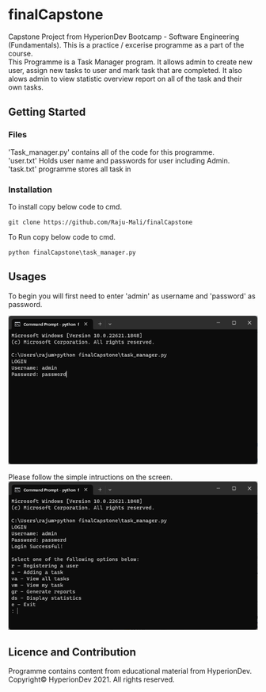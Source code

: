 # finalCapstone
Capstone Project from HyperionDev Bootcamp - Software Engineering (Fundamentals).
This is a practice / excerise programme as a part of the course.  
This Programme is a Task Manager program. 
It allows admin to create new user, assign new tasks to user and mark task that are completed. 
It also alows admin to view statistic overview report on all of the task and their own tasks.

## Getting Started

### Files
'Task_manager.py' contains all of the code for this programme.  
'user.txt' Holds user name and passwords for user including Admin.  
'task.txt' programme stores all task in 

### Installation
To install copy below code to cmd.  
```
git clone https://github.com/Raju-Mali/finalCapstone
```

To Run copy below code to cmd.  
```
python finalCapstone\task_manager.py
```

## Usages
To begin you will first need to enter 'admin' as username and 'password' as password.  

![Screen Print of CMD, Innitial Page](https://github.com/Raju-Mali/finalCapstone/blob/master/Images/Continuation.png)

Please follow the simple intructions on the screen.  
![Screen Print of CMD, Continuation Page](https://github.com/Raju-Mali/finalCapstone/blob/master/Images/First%20Step.png)

## Licence and Contribution
Programme contains content from educational material from HyperionDev.  
Copyright:copyright: HyperionDev 2021. All rights reserved. 
